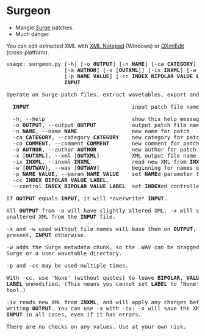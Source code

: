 # Surgeon

* Mangle [Surge](https://surge-synthesizer.github.io/) patches.
* Much danger.

You can edit extracted XML with [XML Notepad](https://github.com/microsoft/xmlnotepad) (Windows)
or [QXmlEdit](https://github.com/lbellonda/qxmledit) (cross-platform).

<pre>
usage: surgeon.py [-h] [-o <b>OUTPUT</b>] [-n <b>NAME</b>] [-ca <b>CATEGORY</b>] [-co <b>COMMENT</b>]
                  [-a <b>AUTHOR</b>] [-x [<b>OUTXML</b>]] [-ix <b>INXML</b>] [-w [<b>OUTWAV</b>]]
                  [-p <b>NAME</b> <b>VALUE</b>] [-cc <b>INDEX</b> <b>BIPOLAR</b> <b>VALUE</b> <b>LABEL</b>]
                  <b>INPUT</b>

Operate on Surge patch files, extract wavetables, export and import XML. Version 1.0.1.

  <b>INPUT</b>                                input patch file name

  -h, --help                           show this help message and exit
  -o <b>OUTPUT</b>, --output <b>OUTPUT</b>           output patch file name
  -n <b>NAME</b>, --name <b>NAME</b>                 new name for patch
  -ca <b>CATEGORY</b>, --category <b>CATEGORY</b>    new category for patch
  -co <b>COMMENT</b>, --comment <b>COMMENT</b>       new comment for patch
  -a <b>AUTHOR</b>, --author <b>AUTHOR</b>           new author for patch
  -x [<b>OUTXML</b>], --xml [<b>OUTXML</b>]          XML output file name
  -ix <b>INXML</b>, --inxml <b>INXML</b>             read new XML from <b>INXML</b>
  -w [<b>OUTWAV</b>], --wav [<b>OUTWAV</b>]          beginning for names of .WAV files
  -p <b>NAME</b> <b>VALUE</b>, --param <b>NAME</b> <b>VALUE</b>    set <b>NAME</b>d parameter to <b>VALUE</b>
  -cc <b>INDEX</b> <b>BIPOLAR</b> <b>VALUE</b> <b>LABEL</b>,
  --control <b>INDEX</b> <b>BIPOLAR</b> <b>VALUE</b> <b>LABEL</b>  set <b>INDEX</b>ed controller's state

If <b>OUTPUT</b> equals <b>INPUT</b>, it will *overwrite* <b>INPUT</b>.

All <b>OUTPUT</b> from -o will have slightly altered XML. -x will save
unaltered XML from the <b>INPUT</b> file.

-x and -w used without file names will base them on <b>OUTPUT</b>, if
present, <b>INPUT</b> otherwise.

-w adds the Surge metadata chunk, so the .WAV can be dragged in to
Surge or a user wavetable directory.

-p and -cc may be used multiple times.

With -cc, use 'None' (without quotes) to leave <b>BIPOLAR</b>, <b>VALUE</b>, or
<b>LABEL</b> unmodified. (This means you cannot set <b>LABEL</b> to 'None' with this
tool.)

-ix reads new XML from <b>INXML</b>, and will apply any changes before
writing <b>OUTPUT</b>. You can use -x with -ix: -x will save the XML from
<b>INPUT</b> in all cases, even if it has errors.

There are no checks on any values. Use at your own risk.
</pre>